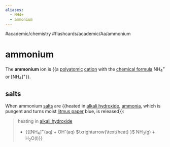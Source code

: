 ```yaml
---
aliases:
  - NH4+
  - ammonium
---
```


#academic/chemistry #flashcards/academic/Aa/ammonium

# ammonium

The __ammonium__ ion is {{a [polyatomic](polyatomic%20ion.md) [cation](ion.md) with the [chemical formula](chemical%20formula.md) NH<sub>4</sub><sup>+</sup> or \[NH<sub>4</sub>\]<sup>+</sup>}}.

## salts

When ammonium [salts](salt%20(chemistry).md) are {{heated in [alkali hydroxide](alkali%20hydroxide.md), [ammonia](ammonia.md), which is pungent and turns moist [litmus paper](litmus.md) blue, is released}}:

> heating in [alkali hydroxide](alkali%20hydroxide.md)
> - {{\[NH<sub>4</sub>\]<sup>+</sup>(aq) + OH<sup>-</sup>(aq) $\xrightarrow{\text{heat} }$ NH<sub>3</sub>(g) + H<sub>2</sub>O(l)}}
